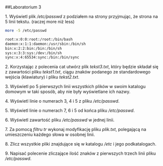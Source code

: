 ##Laboratorium 3

1\. Wyświetl plik */etc/passwd* z podziałem na strony przyjmując, że strona na 5 linii tekstu. (raczej more niż less)

```sh
more -5 /etc/passwd

root:x:0:0:root:/root:/bin/bash
daemon:x:1:1:daemon:/usr/sbin:/bin/sh
bin:x:2:2:bin:/bin:/bin/sh
sys:x:3:3:sys:/dev:/bin/sh
sync:x:4:65534:sync:/bin:/bin/sync
```

2\. Korzystając z polecenia cat utwórz plik *tekst3.txt*, który będzie składał się z zawartości pliku *tekst1.txt*, ciągu znaków podanego ze standardowego wejścia (klawiatury) i pliku *tekst2.txt*.

3\. Wyświetl po 5 pierwszych linii wszystkich plików w swoim katalogu domowym w taki sposób, aby nie były wyświetlane ich nazwy.

4\. Wyświetl linie o numerach 3, 4 i 5 z pliku */etc/passwd*.

5\. Wyświetl linie o numerach 7, 6 i 5 od końca pliku */etc/passwd*.

6\. Wyświetl zawartość pliku */etc/passwd* w jednej linii.

7\. Za pomocą *filtru tr* wykonaj modyfikację pliku *plik.txt*, polegającą na umieszczeniu każdego słowa w osobnej linii.

8\. Zlicz wszystkie pliki znajdujące się w katalogu */etc* i jego podkatalogach.

9\. Napisać polecenie zliczające ilość znaków z pierwszych trzech linii pliku */etc/passwd*.